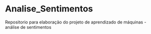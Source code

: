 # Analise_Sentimentos
Repositorio para elaboração do projeto de aprendizado de máquinas - análise de sentimentos

